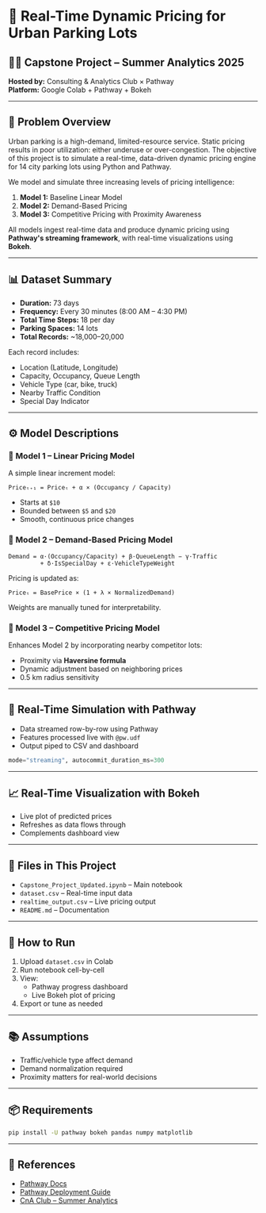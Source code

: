 
# 🚗 Real-Time Dynamic Pricing for Urban Parking Lots

## 👨‍💻 Capstone Project – Summer Analytics 2025  
**Hosted by:** Consulting & Analytics Club × Pathway  
**Platform:** Google Colab + Pathway + Bokeh

---

## 📌 Problem Overview

Urban parking is a high-demand, limited-resource service. Static pricing results in poor utilization: either underuse or over-congestion. The objective of this project is to simulate a real-time, data-driven dynamic pricing engine for 14 city parking lots using Python and Pathway.

We model and simulate three increasing levels of pricing intelligence:

1. **Model 1:** Baseline Linear Model  
2. **Model 2:** Demand-Based Pricing  
3. **Model 3:** Competitive Pricing with Proximity Awareness

All models ingest real-time data and produce dynamic pricing using **Pathway's streaming framework**, with real-time visualizations using **Bokeh**.

---

## 📊 Dataset Summary

- **Duration:** 73 days  
- **Frequency:** Every 30 minutes (8:00 AM – 4:30 PM)  
- **Total Time Steps:** 18 per day  
- **Parking Spaces:** 14 lots  
- **Total Records:** ~18,000–20,000  

Each record includes:
- Location (Latitude, Longitude)
- Capacity, Occupancy, Queue Length
- Vehicle Type (car, bike, truck)
- Nearby Traffic Condition
- Special Day Indicator

---

## ⚙️ Model Descriptions

### 🔹 Model 1 – Linear Pricing Model
A simple linear increment model:

```
Priceₜ₊₁ = Priceₜ + α × (Occupancy / Capacity)
```

- Starts at `$10`
- Bounded between `$5` and `$20`
- Smooth, continuous price changes

### 🔹 Model 2 – Demand-Based Pricing Model

```
Demand = α·(Occupancy/Capacity) + β·QueueLength − γ·Traffic 
         + δ·IsSpecialDay + ε·VehicleTypeWeight
```

Pricing is updated as:

```
Priceₜ = BasePrice × (1 + λ × NormalizedDemand)
```

Weights are manually tuned for interpretability.

### 🔹 Model 3 – Competitive Pricing Model

Enhances Model 2 by incorporating nearby competitor lots:
- Proximity via **Haversine formula**
- Dynamic adjustment based on neighboring prices
- 0.5 km radius sensitivity

---

## 🚦 Real-Time Simulation with Pathway

- Data streamed row-by-row using Pathway
- Features processed live with `@pw.udf`
- Output piped to CSV and dashboard

```python
mode="streaming", autocommit_duration_ms=300
```

---

## 📈 Real-Time Visualization with Bokeh

- Live plot of predicted prices
- Refreshes as data flows through
- Complements dashboard view

---

## 📁 Files in This Project

- `Capstone_Project_Updated.ipynb` – Main notebook
- `dataset.csv` – Real-time input data
- `realtime_output.csv` – Live pricing output
- `README.md` – Documentation

---

## 📌 How to Run

1. Upload `dataset.csv` in Colab
2. Run notebook cell-by-cell
3. View:
   - Pathway progress dashboard
   - Live Bokeh plot of pricing
4. Export or tune as needed

---

## 📚 Assumptions

- Traffic/vehicle type affect demand
- Demand normalization required
- Proximity matters for real-world decisions

---

## 📦 Requirements

```bash
pip install -U pathway bokeh pandas numpy matplotlib
```

---

## 📍 References

- [Pathway Docs](https://pathway.com/developers/user-guide/introduction/first_realtime_app_with_pathway/)
- [Pathway Deployment Guide](https://pathway.com/developers/user-guide/deployment/from-jupyter-to-deploy/)
- [CnA Club – Summer Analytics](https://www.caciitg.com/sa/course25/)
